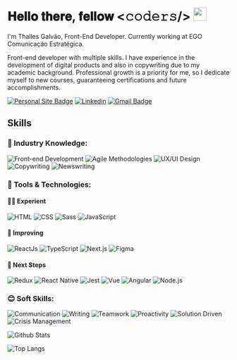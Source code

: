 # 𝐇𝐞𝐥𝐥𝐨 𝐭𝐡𝐞𝐫𝐞, 𝐟𝐞𝐥𝐥𝐨𝐰 <𝚌𝚘𝚍𝚎𝚛𝚜/> <img src="https://raw.githubusercontent.com/MartinHeinz/MartinHeinz/master/wave.gif" width="30px">

I'm Thalles Galvão, Front-End Developer. Currently working at EGO Comunicação Estratégica.

Front-end developer with multiple skills. I have experience in the development of digital products and also in copywriting due to my academic background. Professional growth is a priority for me, so I dedicate myself to new courses, guaranteeing certifications and future accomplishments.

[![Personal Site Badge](https://img.shields.io/badge/-%F0%9F%8C%90%20Personal%20Site-22212c?style=flat-square&link=thallesgalvao.com.br)](thallesgalvao.com.br)
[![Linkedin](https://img.shields.io/badge/-thallesgalvao-blue?style=flat-square&logo=Linkedin&logoColor=white&link=https://www.linkedin.com/in/thallesgalvao/)](https://www.linkedin.com/in/thallesgalvao/)
[![Gmail Badge](https://img.shields.io/badge/-thallesgalv@gmail.com-c14438?style=flat-square&logo=Gmail&logoColor=white&link=mailto:thallesgalv@gmail.com)](mailto:thallesgalv@gmail.com)


## Skills

### 💼 Industry Knowledge:

![Front-end Development](https://img.shields.io/badge/%F0%9F%92%BB%20FrontEnd%20Development-000?style=for-the-badge)
![Agile Methodologies](https://img.shields.io/badge/%E2%99%BB%EF%B8%8F%20Agile%20Methodologies-000?style=for-the-badge)
![UX/UI Design](https://img.shields.io/badge/%E2%9C%A8%EF%B8%8F%20UX/UI%20Design-000?style=for-the-badge)
![Copywriting](https://img.shields.io/badge/%F0%9F%8E%AF%20Copywriting-000?style=for-the-badge)
![Newswriting](https://img.shields.io/badge/%F0%9F%93%B0%20Newswriting-000?style=for-the-badge)

### 🔧 Tools & Technologies: 

#### 👨‍💻 Experient
![HTML](https://img.shields.io/badge/Html-000?style=for-the-badge&logo=html5)
![CSS](https://img.shields.io/badge/Css-000?style=for-the-badge&logo=css3)
![Sass](https://img.shields.io/badge/Sass-000?style=for-the-badge&logo=sass)
![JavaScript](https://img.shields.io/badge/JavaScript-000?style=for-the-badge&logo=javascript)

#### 🚴 Improving
![ReactJs](https://img.shields.io/badge/ReactJs-000?style=for-the-badge&logo=react)
![TypeScript](https://img.shields.io/badge/TypeScript-000?style=for-the-badge&logo=typescript)
![Next.js](https://img.shields.io/badge/Next.js-000?style=for-the-badge&logo=next-dot-js)
![Figma](https://img.shields.io/badge/Figma-000?style=for-the-badge&logo=figma)

#### 🚀 Next Steps
![Redux](https://img.shields.io/badge/Redux-000?style=for-the-badge&logo=redux)
![React Native](https://img.shields.io/badge/ReactNative-000?style=for-the-badge&logo=react)
![Jest](https://img.shields.io/badge/Jest-000?style=for-the-badge&logo=jest)
![Vue](https://img.shields.io/badge/Vue.js-000?style=for-the-badge&logo=vue-dot-js)
![Angular](https://img.shields.io/badge/Angular-000?style=for-the-badge&logo=angular)
![Node.js](https://img.shields.io/badge/Node.js-000?style=for-the-badge&logo=node-dot-js)

### 😊 Soft Skills:
![Communication](https://img.shields.io/badge/%F0%9F%92%AC%20Communication-000?style=for-the-badge)
![Writing](https://img.shields.io/badge/%E2%9C%8D%EF%B8%8F%20Writing-000?style=for-the-badge)
![Teamwork](https://img.shields.io/badge/%F0%9F%A4%9D%EF%B8%8F%20Teamwork-000?style=for-the-badge)
![Proactivity](https://img.shields.io/badge/%E2%9A%A1%EF%B8%8F%20Proactivity-000?style=for-the-badge)
![Solution Driven](https://img.shields.io/badge/%F0%9F%92%A1%20Solution%20Driven-000?style=for-the-badge)
![Crisis Management](https://img.shields.io/badge/%F0%9F%A7%AF%20Crisis%20Managment-000?style=for-the-badge)

![Github Stats](https://github-readme-stats.vercel.app/api?username=thallesgalv&count_private=true&show_icons=true&include_all_commits=true&hide=contribs,issues,prs,stars&theme=dracula)

![Top Langs](https://github-readme-stats.vercel.app/api/top-langs/?username=thallesgalv&hide=TeX&layout=compact&theme=dracula)

<!--
![Visitor Badge](https://visitor-badge.laobi.icu/badge?page_id=thallesgalv.thallesgalv)
-->
